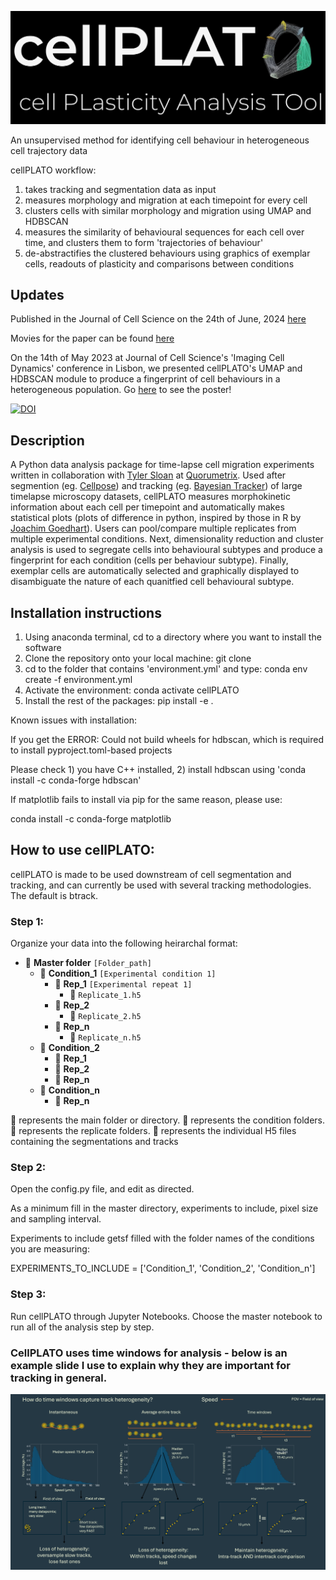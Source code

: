 ![CPLogo](https://github.com/Michael-shannon/cellPLATO/blob/main/cellPLATO/images/cellPLATOlogo.png)

An unsupervised method for identifying cell behaviour in heterogeneous cell trajectory data

cellPLATO workflow:

1. takes tracking and segmentation data as input
2. measures morphology and migration at each timepoint for every cell
3. clusters cells with similar morphology and migration using UMAP and HDBSCAN
4. measures the similarity of behavioural sequences for each cell over time, and clusters them to form 'trajectories of behaviour'
5. de-abstractifies the clustered behaviours using graphics of exemplar cells, readouts of plasticity and comparisons between conditions

## Updates

Published in the Journal of Cell Science on the 24th of June, 2024 [here](https://journals.biologists.com/jcs/article/137/20/jcs261887/352628)

Movies for the paper can be found [here](https://drive.google.com/drive/folders/1wvCbWoywRdk0OWhcwwJhiIdAEz4yTKHt?usp=sharing)

On the 14th of May 2023 at Journal of Cell Science's 'Imaging Cell Dynamics' conference in Lisbon, we presented cellPLATO's UMAP and HDBSCAN module to produce a fingerprint of cell behaviours in a heterogeneous population. Go [here](https://drive.google.com/drive/folders/1_f2GmdqbaF15FyesgxnsotuAu_XGh10o?usp=sharing) to see the poster!

[![DOI](https://zenodo.org/badge/588728402.svg)](https://zenodo.org/badge/latestdoi/588728402)

## Description

A Python data analysis package for time-lapse cell migration experiments written in collaboration with [Tyler Sloan](https://github.com/tsloan1377) at [Quorumetrix](https://github.com/Quorumetrix). Used after segmention (eg. [Cellpose](https://github.com/MouseLand/cellpose)) and tracking (eg. [Bayesian Tracker](https://github.com/quantumjot/btrack)) of large timelapse microscopy datasets, cellPLATO measures morphokinetic information about each cell per timepoint and automatically makes statistical plots (plots of difference in python, inspired by those in R by [Joachim Goedhart](https://github.com/JoachimGoedhart)). Users can pool/compare multiple replicates from multiple experimental conditions. Next, dimensionality reduction and cluster analysis is used to segregate cells into behavioural subtypes and produce a fingerprint for each condition (cells per behaviour subtype). Finally, exemplar cells are automatically selected and graphically displayed to disambiguate the nature of each quanitfied cell behavioural subtype.

## Installation instructions

1. Using anaconda terminal, cd to a directory where you want to install the software
2. Clone the repository onto your local machine: git clone 
3. cd to the folder that contains 'environment.yml' and type: conda env create -f environment.yml
4. Activate the environment: conda activate cellPLATO
5. Install the rest of the packages: pip install -e .

Known issues with installation:

If you get the ERROR: Could not build wheels for hdbscan, which is required to install pyproject.toml-based projects

Please check 1) you have C++ installed, 2) install hdbscan using 'conda install -c conda-forge hdbscan'

If matplotlib fails to install via pip for the same reason, please use:

conda install -c conda-forge matplotlib

## How to use cellPLATO:

cellPLATO is made to be used downstream of cell segmentation and tracking, and can currently be used with several tracking methodologies. The default is btrack.

### Step 1:

Organize your data into the following heirarchal format:

- 📁 **Master folder** `[Folder_path]`
  - 🌿 **Condition_1** `[Experimental condition 1]`
    - 🔄 **Rep_1** `[Experimental repeat 1]`
      - 📄 `Replicate_1.h5`
    - 🔄 **Rep_2**
      - 📄 `Replicate_2.h5`
    - 🔄 **Rep_n**
      - 📄 `Replicate_n.h5`
  - 🌿 **Condition_2**
    - 🔄 **Rep_1**
    - 🔄 **Rep_2**
    - 🔄 **Rep_n**
  - 🌿 **Condition_n**
    - 🔄 **Rep_n**

📁 represents the main folder or directory.
🌿 represents the condition folders.
🔄 represents the replicate folders.
📄 represents the individual H5 files containing the segmentations and tracks

### Step 2:

Open the config.py file, and edit as directed. 

As a minimum fill in the master directory, experiments to include, pixel size and sampling interval.

Experiments to include getsf filled with the folder names of the conditions you are measuring:

EXPERIMENTS_TO_INCLUDE = ['Condition_1', 'Condition_2', 'Condition_n']

### Step 3:

Run cellPLATO through Jupyter Notebooks. Choose the master notebook to run all of the analysis step by step.

### CellPLATO uses time windows for analysis - below is an example slide I use to explain why they are important for tracking in general.

![TWs](https://github.com/Michael-shannon/cellPLATO/blob/main/cellPLATO/images/TimeWindows.png)


